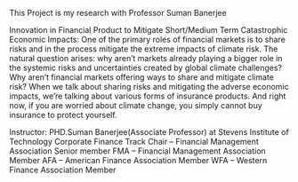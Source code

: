 This Project is my research with Professor Suman Banerjee

 Innovation in Financial Product to Mitigate Short/Medium Term Catastrophic Economic Impacts: 
 One of the primary roles of financial markets is to share risks and in the process mitigate the extreme impacts of climate risk. 
 The natural question arises: why aren’t markets already playing a bigger role in the systemic risks and uncertainties created by global climate challenges?
 Why aren’t financial markets offering ways to share and mitigate climate risk? When we talk about sharing risks and mitigating the adverse economic impacts, 
 we’re talking about various forms of insurance products. And right now, if you are worried about climate change, 
 you simply cannot buy insurance to protect yourself.  



Instructor: PHD.Suman Banerjee(Associate Professor) at Stevens Institute of Technology 
            Corporate Finance Track Chair – Financial Management Association Senior member
            FMA – Financial Management Association Member
            AFA – American Finance Association Member
            WFA – Western Finance Association Member
